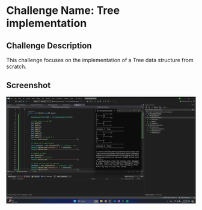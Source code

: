 # Challenge Name: Tree implementation

## Challenge Description

This challenge focuses on the implementation of a Tree data structure from scratch.

## Screenshot

![Screenshot](output.png)